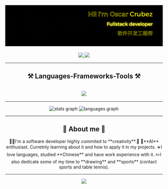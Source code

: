 <!-- BANNER -->
<div align="center">
  <img src="https://raw.githubusercontent.com/oscarcrubez/Profile-Readme-Images/main/v.1%20AMB%20CANTONADES%20crubez%20Copia%20de%20banner%20github%20(1000%20x%20350%20px)%20(1000%20x%20260%20px).gif" alt="Texto alternativo"/>
</div>

<br/>

<!-- BUTTONS AND SM -->
<div align="center">
  <a href="mailto:oscar.crubez@gmail.com">
    <img src="https://img.shields.io/badge/Gmail-333333?style=for-the-badge&logo=gmail&logoColor=red" height="35" />
  </a>  
  <a href="https://www.linkedin.com/in/oscar-cruañas-gonzalbez-23a769205">
    <img src="https://img.shields.io/badge/LinkedIn-0077B5?style=for-the-badge&logo=linkedin&logoColor=white" height="35" />
  </a>
</div>

  <hr/>

<!-- LANGUAGES AND TOOLS -->
<h2 align="center">⚒️ Languages-Frameworks-Tools ⚒️</h2>
<br/>
<div align="center">
    <img src="https://skillicons.dev/icons?i=java,python,html,css,astro,mysql,linux,bash,git,github,vscode" />
    <br>
</div>

<hr/>

<!-- STATS -->
<div align="center">
  <img src="https://github-readme-stats.vercel.app/api?username=oscarcrubez&hide_title=false&hide_rank=false&show_icons=true&include_all_commits=true&count_private=true&disable_animations=false&rank_icon=github&theme=highcontrast&locale=en&hide_border=true" height="160" alt="stats graph"  />
  <img src="https://github-readme-stats.vercel.app/api/top-langs?username=oscarcrubez&locale=en&hide_title=false&layout=compact&card_width=320&langs_count=5&theme=highcontrast&hide_border=true" height="160" alt="languages graph"  />
</div>

<hr/>

<!-- ABOUT ME -->
<h2 align="center">🤖 About me 🤖</h2>
<div align="center">
  👨‍💻I'm a software developer highly commited to **creativity**.🎨
  🧠**AI** enthusiast. Curretnly learning about it and how to apply it in my projects.
  ✈️I love languages, studied **Chinese** and have work experience with it.
  ✏️I also dedicate some of my time to **drawing** and **sports** (contact sports and table tennis). 
</div>

<hr/>

<!-- TXS FOR VISITING -->
<div align="center">
  <img src="https://img.shields.io/badge/Thanks%20for%20visiting-black?style=for-the-badge&logo=github&labelColor=yellow" height="35" />
</div>



  




